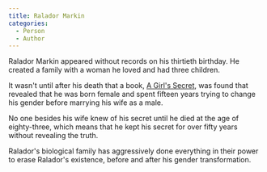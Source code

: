 ```yaml
---
title: Ralador Markin
categories:
  - Person
  - Author
---
```


Ralador Markin appeared without records on his thirtieth birthday. He created a family with a woman he loved and had three children.

It wasn't until after his death that a book, [A Girl's Secret](), was found that revealed that he was born female and spent fifteen years trying to change his gender before marrying his wife as a male.

No one besides his wife knew of his secret until he died at the age of eighty-three, which means that he kept his secret for over fifty years without revealing the truth.

Ralador's biological family has aggressively done everything in their power to erase Ralador's existence, before and after his gender transformation.
